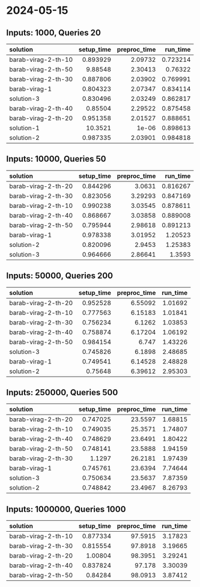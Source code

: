 # 2024-05-15

## Inputs: 1000, Queries 20

| solution            |   setup_time |   preproc_time |   run_time |
|:--------------------|-------------:|---------------:|-----------:|
| barab-virag-2-th-10 |     0.893929 |        2.09732 |   0.723214 |
| barab-virag-2-th-50 |     9.88548  |        2.30413 |   0.76322  |
| barab-virag-2-th-30 |     0.887806 |        2.03902 |   0.769991 |
| barab-virag-1       |     0.804323 |        2.07347 |   0.834114 |
| solution-3          |     0.830496 |        2.03249 |   0.862817 |
| barab-virag-2-th-40 |     0.85504  |        2.29522 |   0.875458 |
| barab-virag-2-th-20 |     0.951358 |        2.01527 |   0.888651 |
| solution-1          |    10.3521   |        1e-06   |   0.898613 |
| solution-2          |     0.987335 |        2.03901 |   0.984818 |

## Inputs: 10000, Queries 50

| solution            |   setup_time |   preproc_time |   run_time |
|:--------------------|-------------:|---------------:|-----------:|
| barab-virag-2-th-20 |     0.844296 |        3.0631  |   0.816267 |
| barab-virag-2-th-30 |     0.823056 |        3.29293 |   0.847169 |
| barab-virag-2-th-10 |     0.990238 |        3.03545 |   0.878611 |
| barab-virag-2-th-40 |     0.868667 |        3.03858 |   0.889008 |
| barab-virag-2-th-50 |     0.795944 |        2.98618 |   0.891213 |
| barab-virag-1       |     0.978338 |        3.01952 |   1.20523  |
| solution-2          |     0.820096 |        2.9453  |   1.25383  |
| solution-3          |     0.964666 |        2.86641 |   1.3593   |

## Inputs: 50000, Queries 200

| solution            |   setup_time |   preproc_time |   run_time |
|:--------------------|-------------:|---------------:|-----------:|
| barab-virag-2-th-20 |     0.952528 |        6.55092 |    1.01692 |
| barab-virag-2-th-10 |     0.777563 |        6.15183 |    1.01841 |
| barab-virag-2-th-30 |     0.756234 |        6.1262  |    1.03853 |
| barab-virag-2-th-40 |     0.758874 |        6.17204 |    1.06192 |
| barab-virag-2-th-50 |     0.984154 |        6.747   |    1.43226 |
| solution-3          |     0.745826 |        6.1898  |    2.48685 |
| barab-virag-1       |     0.749541 |        6.14528 |    2.48828 |
| solution-2          |     0.75648  |        6.39612 |    2.95303 |

## Inputs: 250000, Queries 500

| solution            |   setup_time |   preproc_time |   run_time |
|:--------------------|-------------:|---------------:|-----------:|
| barab-virag-2-th-20 |     0.747025 |        23.5597 |    1.68815 |
| barab-virag-2-th-10 |     0.749035 |        25.3571 |    1.74807 |
| barab-virag-2-th-40 |     0.748629 |        23.6491 |    1.80422 |
| barab-virag-2-th-50 |     0.748141 |        23.5888 |    1.94159 |
| barab-virag-2-th-30 |     1.1297   |        26.2181 |    1.97439 |
| barab-virag-1       |     0.745761 |        23.6394 |    7.74644 |
| solution-3          |     0.750634 |        23.5637 |    7.87359 |
| solution-2          |     0.748842 |        23.4967 |    8.26793 |

## Inputs: 1000000, Queries 1000

| solution            |   setup_time |   preproc_time |   run_time |
|:--------------------|-------------:|---------------:|-----------:|
| barab-virag-2-th-10 |     0.877334 |        97.5915 |    3.17823 |
| barab-virag-2-th-30 |     0.815554 |        97.8918 |    3.19665 |
| barab-virag-2-th-20 |     1.00804  |        98.3951 |    3.29241 |
| barab-virag-2-th-40 |     0.837824 |        97.178  |    3.30039 |
| barab-virag-2-th-50 |     0.84284  |        98.0913 |    3.87412 |